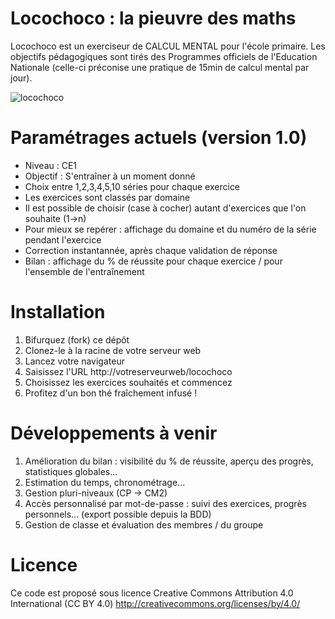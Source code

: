 Locochoco : la pieuvre des maths
=================================

Locochoco est un exerciseur de CALCUL MENTAL pour l'école primaire.
Les objectifs pédagogiques sont tirés des Programmes officiels de l'Education Nationale (celle-ci préconise une pratique de 15min de calcul mental par jour).

![locochoco](http://g.rouan.free.fr/locochoco/img/pieuvre.png)

Paramétrages actuels (version 1.0)
==================================
- Niveau : CE1
- Objectif : S'entraîner à un moment donné
- Choix entre 1,2,3,4,5,10 séries pour chaque exercice
- Les exercices sont classés par domaine
- Il est possible de choisir (case à cocher) autant d'exercices que l'on souhaite (1->n)
- Pour mieux se repérer : affichage du domaine et du numéro de la série pendant l'exercice
- Correction instantannée, après chaque validation de réponse
- Bilan : affichage du % de réussite pour chaque exercice / pour l'ensemble de l'entraînement

Installation
============
1. Bifurquez (fork) ce dépôt
2. Clonez-le à la racine de votre serveur web
3. Lancez votre navigateur
4. Saisissez l'URL http://votreserveurweb/locochoco
4. Choisissez les exercices souhaités et commencez
5. Profitez d'un bon thé fraîchement infusé !

Développements à venir
======================
1. Amélioration du bilan : visibilité du % de réussite, aperçu des progrès, statistiques globales...
2. Estimation du temps, chronométrage...
2. Gestion pluri-niveaux (CP -> CM2)
3. Accès personnalisé par mot-de-passe : suivi des exercices, progrès personnels... (export possible depuis la BDD)
4. Gestion de classe et évaluation des membres / du groupe

Licence
=======
Ce code est proposé sous licence Creative Commons Attribution 4.0 International (CC BY 4.0) http://creativecommons.org/licenses/by/4.0/
